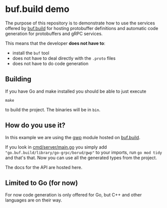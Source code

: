 # buf.build demo

The purpose of this repository is to demonstrate how to use the services offered by [buf.build](https://buf.build/) for hosting protobuffer definitions and automatic code generation for protobuffers and gRPC services.

This means that the developer **does not have to**:

- install the `buf` tool
- does not have to deal directly with the `.proto` files
- does not have to do code generation

## Building

If you have Go and make installed you should be able to just execute

```shell
make
```

to build the project.  The binaries will be in `bin`.

## How do you use it?

In this example we are using the [gwp](https://buf.build/borud/gwp) module hosted on [buf.build](https://buf.build/).

If you look in [cmd/server/main.go](cmd/server/main.go) you simply add `"go.buf.build/library/go-grpc/borud/gwp"` to your imports, run `go mod tidy` and that's that.  Now you can use all the generated types from the project.

The docs for the API are hosted here.

## Limited to Go (for now)

For now code generation is only offered for Go, but C++ and other languages are on their way.
